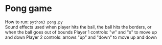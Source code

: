 # Pong game
How to run: ```python3 pong.py```  
Sound effects used when player hits the ball, the ball hits the borders, or when the ball goes out of bounds
Player 1 controls: "w" and "s" to move up and down
Player 2 controls: arrows "up" and "down" to move up and down
